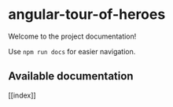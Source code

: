# angular-tour-of-heroes

Welcome to the project documentation!

Use `npm run docs` for easier navigation.

## Available documentation

[[index]]
